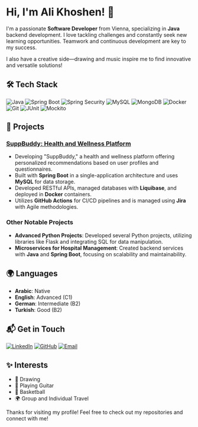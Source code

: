 # Hi, I'm Ali Khoshen! 👋

I'm a passionate **Software Developer** from Vienna, specializing in **Java** backend development. I love tackling challenges and constantly seek new learning opportunities. Teamwork and continuous development are key to my success. 

I also have a creative side—drawing and music inspire me to find innovative and versatile solutions!

## 🛠️ Tech Stack
![Java](https://img.shields.io/badge/Java-ED8B00?style=for-the-badge&logo=java&logoColor=white)
![Spring Boot](https://img.shields.io/badge/Spring%20Boot-6DB33F?style=for-the-badge&logo=spring-boot&logoColor=white)
![Spring Security](https://img.shields.io/badge/Spring%20Security-6DB33F?style=for-the-badge&logo=spring-security&logoColor=white)
![MySQL](https://img.shields.io/badge/MySQL-4479A1?style=for-the-badge&logo=mysql&logoColor=white)
![MongoDB](https://img.shields.io/badge/MongoDB-4EA94B?style=for-the-badge&logo=mongodb&logoColor=white)
![Docker](https://img.shields.io/badge/Docker-2496ED?style=for-the-badge&logo=docker&logoColor=white)
![Git](https://img.shields.io/badge/Git-F05032?style=for-the-badge&logo=git&logoColor=white)
![JUnit](https://img.shields.io/badge/JUnit-25A162?style=for-the-badge&logo=junit5&logoColor=white)
![Mockito](https://img.shields.io/badge/Mockito-25A162?style=for-the-badge&logo=mockito&logoColor=white)

## 🚀 Projects
### [SuppBuddy: Health and Wellness Platform](https://github.com/Alikhoshen/SuppBuddy)
- Developing "SuppBuddy," a health and wellness platform offering personalized recommendations based on user profiles and questionnaires.
- Built with **Spring Boot** in a single-application architecture and uses **MySQL** for data storage.
- Developed RESTful APIs, managed databases with **Liquibase**, and deployed in **Docker** containers.
- Utilizes **GitHub Actions** for CI/CD pipelines and is managed using **Jira** with Agile methodologies.

### Other Notable Projects
- **Advanced Python Projects**: Developed several Python projects, utilizing libraries like Flask and integrating SQL for data manipulation.
- **Microservices for Hospital Management**: Created backend services with **Java** and **Spring Boot**, focusing on scalability and maintainability.

## 🌍 Languages
- **Arabic**: Native
- **English**: Advanced (C1)
- **German**: Intermediate (B2)
- **Turkish**: Good (B2)


## 📬 Get in Touch
[![LinkedIn](https://img.shields.io/badge/LinkedIn-0077B5?style=for-the-badge&logo=linkedin&logoColor=white)](https://www.linkedin.com/in/ali-khoshen/)
[![GitHub](https://img.shields.io/badge/GitHub-181717?style=for-the-badge&logo=github&logoColor=white)](https://github.com/Alikhoshen)
[![Email](https://img.shields.io/badge/Email-D14836?style=for-the-badge&logo=gmail&logoColor=white)](mailto:ali.170403@hotmail.com)

## ✨ Interests
- 🎨 Drawing
- 🎸 Playing Guitar
- 🏀 Basketball
- 🌍 Group and Individual Travel

Thanks for visiting my profile! Feel free to check out my repositories and connect with me!
